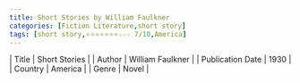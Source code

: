 ```yaml
---
title: Short Stories by William Faulkner
categories: [Fiction Literature,short story]
tags: [short story,⭐⭐⭐⭐⭐⭐⭐☆☆☆ 7/10,America]
---
```

        
| Title | Short Stories  |
| Author |  William Faulkner  |
| Publication Date | 1930   |
| Country | America |
| Genre | Novel  |
        
